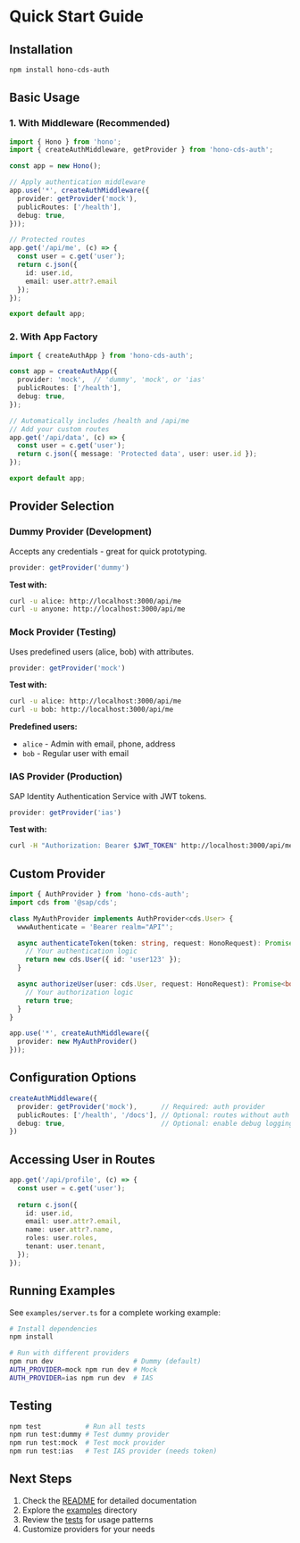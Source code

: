 # Quick Start Guide

## Installation

```bash
npm install hono-cds-auth
```

## Basic Usage

### 1. With Middleware (Recommended)

```typescript
import { Hono } from 'hono';
import { createAuthMiddleware, getProvider } from 'hono-cds-auth';

const app = new Hono();

// Apply authentication middleware
app.use('*', createAuthMiddleware({
  provider: getProvider('mock'),
  publicRoutes: ['/health'],
  debug: true,
}));

// Protected routes
app.get('/api/me', (c) => {
  const user = c.get('user');
  return c.json({ 
    id: user.id,
    email: user.attr?.email 
  });
});

export default app;
```

### 2. With App Factory

```typescript
import { createAuthApp } from 'hono-cds-auth';

const app = createAuthApp({
  provider: 'mock',  // 'dummy', 'mock', or 'ias'
  publicRoutes: ['/health'],
  debug: true,
});

// Automatically includes /health and /api/me
// Add your custom routes
app.get('/api/data', (c) => {
  const user = c.get('user');
  return c.json({ message: 'Protected data', user: user.id });
});

export default app;
```

## Provider Selection

### Dummy Provider (Development)
Accepts any credentials - great for quick prototyping.

```typescript
provider: getProvider('dummy')
```

**Test with:**
```bash
curl -u alice: http://localhost:3000/api/me
curl -u anyone: http://localhost:3000/api/me
```

### Mock Provider (Testing)
Uses predefined users (alice, bob) with attributes.

```typescript
provider: getProvider('mock')
```

**Test with:**
```bash
curl -u alice: http://localhost:3000/api/me
curl -u bob: http://localhost:3000/api/me
```

**Predefined users:**
- `alice` - Admin with email, phone, address
- `bob` - Regular user with email

### IAS Provider (Production)
SAP Identity Authentication Service with JWT tokens.

```typescript
provider: getProvider('ias')
```

**Test with:**
```bash
curl -H "Authorization: Bearer $JWT_TOKEN" http://localhost:3000/api/me
```

## Custom Provider

```typescript
import { AuthProvider } from 'hono-cds-auth';
import cds from '@sap/cds';

class MyAuthProvider implements AuthProvider<cds.User> {
  wwwAuthenticate = 'Bearer realm="API"';

  async authenticateToken(token: string, request: HonoRequest): Promise<cds.User | null> {
    // Your authentication logic
    return new cds.User({ id: 'user123' });
  }

  async authorizeUser(user: cds.User, request: HonoRequest): Promise<boolean> {
    // Your authorization logic
    return true;
  }
}

app.use('*', createAuthMiddleware({ 
  provider: new MyAuthProvider() 
}));
```

## Configuration Options

```typescript
createAuthMiddleware({
  provider: getProvider('mock'),      // Required: auth provider
  publicRoutes: ['/health', '/docs'], // Optional: routes without auth
  debug: true,                        // Optional: enable debug logging
})
```

## Accessing User in Routes

```typescript
app.get('/api/profile', (c) => {
  const user = c.get('user');
  
  return c.json({
    id: user.id,
    email: user.attr?.email,
    name: user.attr?.name,
    roles: user.roles,
    tenant: user.tenant,
  });
});
```

## Running Examples

See `examples/server.ts` for a complete working example:

```bash
# Install dependencies
npm install

# Run with different providers
npm run dev                    # Dummy (default)
AUTH_PROVIDER=mock npm run dev # Mock
AUTH_PROVIDER=ias npm run dev  # IAS
```

## Testing

```bash
npm test           # Run all tests
npm run test:dummy # Test dummy provider
npm run test:mock  # Test mock provider
npm run test:ias   # Test IAS provider (needs token)
```

## Next Steps

1. Check the [README](./README.md) for detailed documentation
2. Explore the [examples](./examples/) directory
3. Review the [tests](./tests/) for usage patterns
4. Customize providers for your needs
